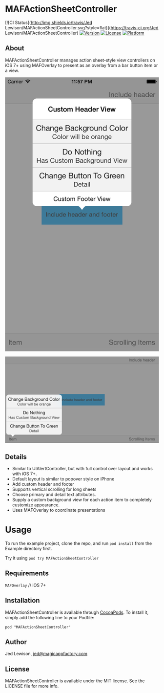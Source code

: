 # MAFActionSheetController

[![CI Status](http://img.shields.io/travis/Jed Lewison/MAFActionSheetController.svg?style=flat)](https://travis-ci.org/Jed Lewison/MAFActionSheetController)
[![Version](https://img.shields.io/cocoapods/v/MAFActionSheetController.svg?style=flat)](http://cocoadocs.org/docsets/MAFActionSheetController)
[![License](https://img.shields.io/cocoapods/l/MAFActionSheetController.svg?style=flat)](http://cocoadocs.org/docsets/MAFActionSheetController)
[![Platform](https://img.shields.io/cocoapods/p/MAFActionSheetController.svg?style=flat)](http://cocoadocs.org/docsets/MAFActionSheetController)

## About

MAFActionSheetController manages action sheet-style view controllers on iOS 7+ using MAFOverlay to present as an overlay from a bar button item or a view.

![Portrait Screenshot](https://raw.githubusercontent.com/jedlewison/MAFActionSheetController/master/MAFActionSheetControlleriPhonePortrait.png "Portrait Screenshot")

![Landscape Screenshot](https://raw.githubusercontent.com/jedlewison/MAFActionSheetController/master/MAFActionSheetControlleriPhoneLandscape.png "Portrait Landscape")

## Details

* Similar to UIAlertController, but with full control over layout and works with iOS 7+.
* Default layout is similar to popover style on iPhone
* Add custom header and footer
* Supports vertical scrolling for long sheets
* Choose primary and detail text attributes.
* Supply a custom background view for each action item to completely customize appearance.
* Uses MAFOverlay to coordinate presentations

# Usage

To run the example project, clone the repo, and run `pod install` from the Example directory first.

Try it using `pod try MAFActionSheetController`

## Requirements

`MAFOverlay` // iOS 7+

## Installation

MAFActionSheetController is available through [CocoaPods](http://cocoapods.org). To install
it, simply add the following line to your Podfile:

    pod "MAFActionSheetController"

## Author

Jed Lewison, jed@magicappfactory.com

## License

MAFActionSheetController is available under the MIT license. See the LICENSE file for more info.

